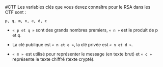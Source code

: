 #CTF
Les variables clés que vous devez connaître pour le RSA dans les CTF sont :

```
p, q, m, n, e, d, c
```

- `« p et q »` sont des grands nombres premiers, `« n »` est le produit de p et q.

- La clé publique est `« n et e »`, la clé privée est `« n et d »`.

- `« m » `est utilisé pour représenter le message (en texte brut) et `« c »` représente le texte chiffré (texte crypté).

